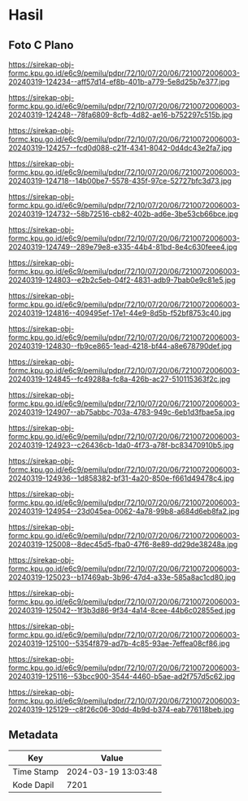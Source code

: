 # Hasil

## Foto C Plano

https://sirekap-obj-formc.kpu.go.id/e6c9/pemilu/pdpr/72/10/07/20/06/7210072006003-20240319-124234--aff57d14-ef8b-401b-a779-5e8d25b7e377.jpg

https://sirekap-obj-formc.kpu.go.id/e6c9/pemilu/pdpr/72/10/07/20/06/7210072006003-20240319-124248--78fa6809-8cfb-4d82-ae16-b752297c515b.jpg

https://sirekap-obj-formc.kpu.go.id/e6c9/pemilu/pdpr/72/10/07/20/06/7210072006003-20240319-124257--fcd0d088-c21f-4341-8042-0d4dc43e2fa7.jpg

https://sirekap-obj-formc.kpu.go.id/e6c9/pemilu/pdpr/72/10/07/20/06/7210072006003-20240319-124718--14b00be7-5578-435f-97ce-52727bfc3d73.jpg

https://sirekap-obj-formc.kpu.go.id/e6c9/pemilu/pdpr/72/10/07/20/06/7210072006003-20240319-124732--58b72516-cb82-402b-ad6e-3be53cb66bce.jpg

https://sirekap-obj-formc.kpu.go.id/e6c9/pemilu/pdpr/72/10/07/20/06/7210072006003-20240319-124749--289e79e8-e335-44b4-81bd-8e4c630feee4.jpg

https://sirekap-obj-formc.kpu.go.id/e6c9/pemilu/pdpr/72/10/07/20/06/7210072006003-20240319-124803--e2b2c5eb-04f2-4831-adb9-7bab0e9c81e5.jpg

https://sirekap-obj-formc.kpu.go.id/e6c9/pemilu/pdpr/72/10/07/20/06/7210072006003-20240319-124816--409495ef-17e1-44e9-8d5b-f52bf8753c40.jpg

https://sirekap-obj-formc.kpu.go.id/e6c9/pemilu/pdpr/72/10/07/20/06/7210072006003-20240319-124830--fb9ce865-1ead-4218-bf44-a8e678790def.jpg

https://sirekap-obj-formc.kpu.go.id/e6c9/pemilu/pdpr/72/10/07/20/06/7210072006003-20240319-124845--fc49288a-fc8a-426b-ac27-510115363f2c.jpg

https://sirekap-obj-formc.kpu.go.id/e6c9/pemilu/pdpr/72/10/07/20/06/7210072006003-20240319-124907--ab75abbc-703a-4783-949c-6eb1d3fbae5a.jpg

https://sirekap-obj-formc.kpu.go.id/e6c9/pemilu/pdpr/72/10/07/20/06/7210072006003-20240319-124923--c26436cb-1da0-4f73-a78f-bc83470910b5.jpg

https://sirekap-obj-formc.kpu.go.id/e6c9/pemilu/pdpr/72/10/07/20/06/7210072006003-20240319-124936--1d858382-bf31-4a20-850e-f661d49478c4.jpg

https://sirekap-obj-formc.kpu.go.id/e6c9/pemilu/pdpr/72/10/07/20/06/7210072006003-20240319-124954--23d045ea-0062-4a78-99b8-a684d6eb8fa2.jpg

https://sirekap-obj-formc.kpu.go.id/e6c9/pemilu/pdpr/72/10/07/20/06/7210072006003-20240319-125008--8dec45d5-fba0-47f6-8e89-dd29de38248a.jpg

https://sirekap-obj-formc.kpu.go.id/e6c9/pemilu/pdpr/72/10/07/20/06/7210072006003-20240319-125023--b17469ab-3b96-47d4-a33e-585a8ac1cd80.jpg

https://sirekap-obj-formc.kpu.go.id/e6c9/pemilu/pdpr/72/10/07/20/06/7210072006003-20240319-125042--1f3b3d86-9f34-4a14-8cee-44b6c02855ed.jpg

https://sirekap-obj-formc.kpu.go.id/e6c9/pemilu/pdpr/72/10/07/20/06/7210072006003-20240319-125100--5354f879-ad7b-4c85-93ae-7effea08cf86.jpg

https://sirekap-obj-formc.kpu.go.id/e6c9/pemilu/pdpr/72/10/07/20/06/7210072006003-20240319-125116--53bcc900-3544-4460-b5ae-ad2f757d5c62.jpg

https://sirekap-obj-formc.kpu.go.id/e6c9/pemilu/pdpr/72/10/07/20/06/7210072006003-20240319-125129--c8f26c06-30dd-4b9d-b374-eab776118beb.jpg


## Metadata

| Key        | Value               |
| ---------- | ------------------- |
| Time Stamp | 2024-03-19 13:03:48 |
| Kode Dapil | 7201                |



